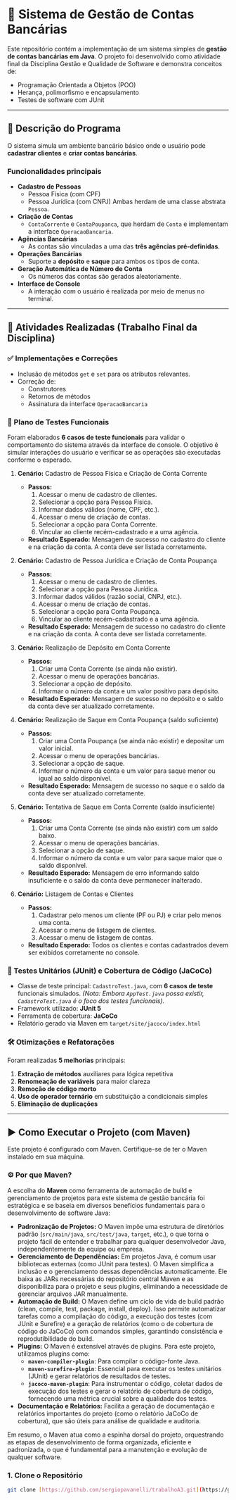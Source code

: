 # 🏦 Sistema de Gestão de Contas Bancárias

Este repositório contém a implementação de um sistema simples de **gestão de contas bancárias em Java**.
O projeto foi desenvolvido como atividade final da Disciplina Gestão e Qualidade de Software e demonstra conceitos de:

- Programação Orientada a Objetos (POO)
- Herança, polimorfismo e encapsulamento
- Testes de software com JUnit

---

## 📌 Descrição do Programa

O sistema simula um ambiente bancário básico onde o usuário pode **cadastrar clientes** e **criar contas bancárias**.

### Funcionalidades principais

-   **Cadastro de Pessoas**
    -   Pessoa Física (com CPF)
    -   Pessoa Jurídica (com CNPJ)
        Ambas herdam de uma classe abstrata `Pessoa`.
-   **Criação de Contas**
    -   `ContaCorrente` e `ContaPoupanca`, que herdam de `Conta` e implementam a interface `OperacaoBancaria`.
-   **Agências Bancárias**
    -   As contas são vinculadas a uma das **três agências pré-definidas**.
-   **Operações Bancárias**
    -   Suporte a **depósito** e **saque** para ambos os tipos de conta.
-   **Geração Automática de Número de Conta**
    -   Os números das contas são gerados aleatoriamente.
-   **Interface de Console**
    -   A interação com o usuário é realizada por meio de menus no terminal.

---

## 📘 Atividades Realizadas (Trabalho Final da Disciplina)

### ✅ Implementações e Correções

-   Inclusão de métodos `get` e `set` para os atributos relevantes.
-   Correção de:
    -   Construtores
    -   Retornos de métodos
    -   Assinatura da interface `OperacaoBancaria`

### 🧪 Plano de Testes Funcionais

Foram elaborados **6 casos de teste funcionais** para validar o comportamento do sistema através da interface de console. O objetivo é simular interações do usuário e verificar se as operações são executadas conforme o esperado.

1.  **Cenário:** Cadastro de Pessoa Física e Criação de Conta Corrente
    * **Passos:**
        1.  Acessar o menu de cadastro de clientes.
        2.  Selecionar a opção para Pessoa Física.
        3.  Informar dados válidos (nome, CPF, etc.).
        4.  Acessar o menu de criação de contas.
        5.  Selecionar a opção para Conta Corrente.
        6.  Vincular ao cliente recém-cadastrado e a uma agência.
    * **Resultado Esperado:** Mensagem de sucesso no cadastro do cliente e na criação da conta. A conta deve ser listada corretamente.

2.  **Cenário:** Cadastro de Pessoa Jurídica e Criação de Conta Poupança
    * **Passos:**
        1.  Acessar o menu de cadastro de clientes.
        2.  Selecionar a opção para Pessoa Jurídica.
        3.  Informar dados válidos (razão social, CNPJ, etc.).
        4.  Acessar o menu de criação de contas.
        5.  Selecionar a opção para Conta Poupança.
        6.  Vincular ao cliente recém-cadastrado e a uma agência.
    * **Resultado Esperado:** Mensagem de sucesso no cadastro do cliente e na criação da conta. A conta deve ser listada corretamente.

3.  **Cenário:** Realização de Depósito em Conta Corrente
    * **Passos:**
        1.  Criar uma Conta Corrente (se ainda não existir).
        2.  Acessar o menu de operações bancárias.
        3.  Selecionar a opção de depósito.
        4.  Informar o número da conta e um valor positivo para depósito.
    * **Resultado Esperado:** Mensagem de sucesso no depósito e o saldo da conta deve ser atualizado corretamente.

4.  **Cenário:** Realização de Saque em Conta Poupança (saldo suficiente)
    * **Passos:**
        1.  Criar uma Conta Poupança (se ainda não existir) e depositar um valor inicial.
        2.  Acessar o menu de operações bancárias.
        3.  Selecionar a opção de saque.
        4.  Informar o número da conta e um valor para saque menor ou igual ao saldo disponível.
    * **Resultado Esperado:** Mensagem de sucesso no saque e o saldo da conta deve ser atualizado corretamente.

5.  **Cenário:** Tentativa de Saque em Conta Corrente (saldo insuficiente)
    * **Passos:**
        1.  Criar uma Conta Corrente (se ainda não existir) com um saldo baixo.
        2.  Acessar o menu de operações bancárias.
        3.  Selecionar a opção de saque.
        4.  Informar o número da conta e um valor para saque maior que o saldo disponível.
    * **Resultado Esperado:** Mensagem de erro informando saldo insuficiente e o saldo da conta deve permanecer inalterado.

6.  **Cenário:** Listagem de Contas e Clientes
    * **Passos:**
        1.  Cadastrar pelo menos um cliente (PF ou PJ) e criar pelo menos uma conta.
        2.  Acessar o menu de listagem de clientes.
        3.  Acessar o menu de listagem de contas.
    * **Resultado Esperado:** Todos os clientes e contas cadastrados devem ser exibidos corretamente no console.

### 🧷 Testes Unitários (JUnit) e Cobertura de Código (JaCoCo)

-   Classe de teste principal: `CadastroTest.java`, com **6 casos de teste** funcionais simulados.
    *(Nota: Embora `AppTest.java` possa existir, `CadastroTest.java` é o foco dos testes funcionais).*
-   Framework utilizado: **JUnit 5**
-   Ferramenta de cobertura: **JaCoCo**
-   Relatório gerado via Maven em `target/site/jacoco/index.html`

### 🛠️ Otimizações e Refatorações

Foram realizadas **5 melhorias** principais:
1.  **Extração de métodos** auxiliares para lógica repetitiva
2.  **Renomeação de variáveis** para maior clareza
3.  **Remoção de código morto**
4.  **Uso de operador ternário** em substituição a condicionais simples
5.  **Eliminação de duplicações**

---

## ▶️ Como Executar o Projeto (com Maven)

Este projeto é configurado com Maven. Certifique-se de ter o Maven instalado em sua máquina.

### ⚙️ Por que Maven?

A escolha do **Maven** como ferramenta de automação de build e gerenciamento de projetos para este sistema de gestão bancária foi estratégica e se baseia em diversos benefícios fundamentais para o desenvolvimento de software Java:

* **Padronização de Projetos:** O Maven impõe uma estrutura de diretórios padrão (`src/main/java`, `src/test/java`, `target`, etc.), o que torna o projeto fácil de entender e trabalhar para qualquer desenvolvedor Java, independentemente da equipe ou empresa.
* **Gerenciamento de Dependências:** Em projetos Java, é comum usar bibliotecas externas (como JUnit para testes). O Maven simplifica a inclusão e o gerenciamento dessas dependências automaticamente. Ele baixa as JARs necessárias do repositório central Maven e as disponibiliza para o projeto e seus plugins, eliminando a necessidade de gerenciar arquivos JAR manualmente.
* **Automação de Build:** O Maven define um ciclo de vida de build padrão (clean, compile, test, package, install, deploy). Isso permite automatizar tarefas como a compilação do código, a execução dos testes (com JUnit e Surefire) e a geração de relatórios (como o de cobertura de código do JaCoCo) com comandos simples, garantindo consistência e reprodutibilidade do build.
* **Plugins:** O Maven é extensível através de plugins. Para este projeto, utilizamos plugins como:
    * **`maven-compiler-plugin`**: Para compilar o código-fonte Java.
    * **`maven-surefire-plugin`**: Essencial para executar os testes unitários (JUnit) e gerar relatórios de resultados de testes.
    * **`jacoco-maven-plugin`**: Para instrumentar o código, coletar dados de execução dos testes e gerar o relatório de cobertura de código, fornecendo uma métrica crucial sobre a qualidade dos testes.
* **Documentação e Relatórios:** Facilita a geração de documentação e relatórios importantes do projeto (como o relatório JaCoCo de cobertura), que são úteis para análise de qualidade e auditoria.

Em resumo, o Maven atua como a espinha dorsal do projeto, orquestrando as etapas de desenvolvimento de forma organizada, eficiente e padronizada, o que é fundamental para a manutenção e evolução de qualquer software.

### 1. Clone o Repositório

```bash
git clone [https://github.com/sergiopavanelli/trabalhoA3.git](https://github.com/sergiopavanelli/trabalhoA3.git)